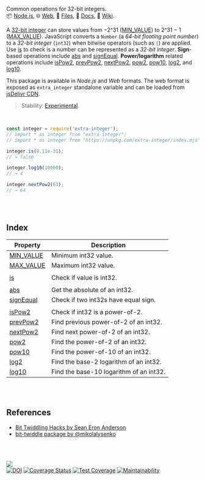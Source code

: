 Common operations for 32-bit integers.<br>
📦 [Node.js](https://www.npmjs.com/package/extra-integer),
🌐 [Web](https://www.npmjs.com/package/extra-integer.web),
📜 [Files](https://unpkg.com/extra-integer/),
📰 [Docs](https://nodef.github.io/extra-integer/),
📘 [Wiki](https://github.com/nodef/extra-integer/wiki/).

A [32-bit integer] can store values from −2^31 ([MIN_VALUE]) to 2^31 − 1
([MAX_VALUE]). JavaScript converts a `Number` (a *64-bit floating point number*)
to a *32-bit* *integer* (`int32`) when bitwise operators (such as `|`) are
applied. Use [is] to check is a number can be represented as a *32-bit integer*.
**Sign**-based operations include [abs] and [signEqual]. **Power/logarithm**
related operations include [isPow2], [prevPow2], [nextPow2], [pow2], [pow10],
[log2], and [log10].

This package is available in *Node.js* and *Web* formats. The web format
is exposed as `extra_integer` standalone variable and can be loaded from
[jsDelivr CDN].

> Stability: [Experimental](https://www.youtube.com/watch?v=L1j93RnIxEo).

[32-bit integer]: https://developer.mozilla.org/en-US/docs/Web/JavaScript/Reference/Operators/Bitwise_Operators
[jsDelivr CDN]: https://cdn.jsdelivr.net/npm/extra-integer.web/index.js

<br>

```javascript
const integer = require('extra-integer');
// import * as integer from "extra-integer";
// import * as integer from "https://unpkg.com/extra-integer/index.mjs"; (deno)

integer.is(9.11e-31);
// → false

integer.log10(10000);
// → 4

integer.nextPow2(63);
// → 64
```

<br>
<br>


## Index

| Property | Description |
|  ----  |  ----  |
| [MIN_VALUE] | Minimum int32 value. |
| [MAX_VALUE] | Maximum int32 value. |
|  |  |
| [is] | Check if value is int32. |
|  |  |
| [abs] | Get the absolute of an int32. |
| [signEqual] | Check if two int32s have equal sign. |
|  |  |
| [isPow2] | Check if int32 is a power-of-2. |
| [prevPow2] | Find previous power-of-2 of an int32. |
| [nextPow2] | Find next power-of-2 of an int32. |
| [pow2] | Find the power-of-2 of an int32. |
| [pow10] | Find the power-of-10 of an int32. |
| [log2] | Find the base-2 logarithm of an int32. |
| [log10] | Find the base-10 logarithm of an int32. |

<br>
<br>


## References

- [Bit Twiddling Hacks by Sean Eron Anderson](https://graphics.stanford.edu/~seander/bithacks.html)
- [bit-twiddle package by @mikolalysenko](https://www.npmjs.com/package/bit-twiddle)


<br>
<br>


[![](https://img.youtube.com/vi/EK32jo7i5LQ/maxresdefault.jpg)](https://www.youtube.com/watch?v=EK32jo7i5LQ)<br>
[![DOI](https://zenodo.org/badge/133167597.svg)](https://zenodo.org/badge/latestdoi/133167597)
[![Coverage Status](https://coveralls.io/repos/github/nodef/extra-integer/badge.svg?branch=master)](https://coveralls.io/github/nodef/extra-integer?branch=master)
[![Test Coverage](https://api.codeclimate.com/v1/badges/d9c12df80ca4add5422e/test_coverage)](https://codeclimate.com/github/nodef/extra-integer/test_coverage)
[![Maintainability](https://api.codeclimate.com/v1/badges/d9c12df80ca4add5422e/maintainability)](https://codeclimate.com/github/nodef/extra-integer/maintainability)


[MIN_VALUE]: https://nodef.github.io/extra-integer/modules.html#MIN_VALUE
[MAX_VALUE]: https://nodef.github.io/extra-integer/modules.html#MAX_VALUE
[is]: https://nodef.github.io/extra-integer/modules.html#is
[signEqual]: https://nodef.github.io/extra-integer/modules.html#signEqual
[abs]: https://nodef.github.io/extra-integer/modules.html#abs
[isPow2]: https://nodef.github.io/extra-integer/modules.html#isPow2
[prevPow2]: https://nodef.github.io/extra-integer/modules.html#prevPow2
[nextPow2]: https://nodef.github.io/extra-integer/modules.html#nextPow2
[pow2]: https://nodef.github.io/extra-integer/modules.html#pow2
[pow10]: https://nodef.github.io/extra-integer/modules.html#pow10
[log2]: https://nodef.github.io/extra-integer/modules.html#log2
[log10]: https://nodef.github.io/extra-integer/modules.html#log10
